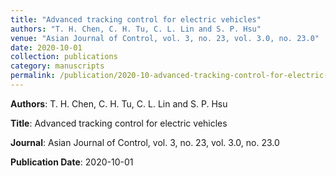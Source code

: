 ```yaml
---
title: "Advanced tracking control for electric vehicles"
authors: "T. H. Chen, C. H. Tu, C. L. Lin and S. P. Hsu"
venue: "Asian Journal of Control, vol. 3, no. 23, vol. 3.0, no. 23.0"
date: 2020-10-01
collection: publications
category: manuscripts
permalink: /publication/2020-10-advanced-tracking-control-for-electric-vehicles
---
```


**Authors**: T. H. Chen, C. H. Tu, C. L. Lin and S. P. Hsu

**Title**: Advanced tracking control for electric vehicles

**Journal**: Asian Journal of Control, vol. 3, no. 23, vol. 3.0, no. 23.0

**Publication Date**: 2020-10-01
